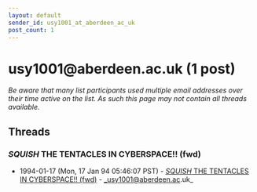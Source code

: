 ```yaml
---
layout: default
sender_id: usy1001_at_aberdeen_ac_uk
post_count: 1
---
```


# usy1001<span>@</span>aberdeen.ac.uk (1 post)

_Be aware that many list participants used multiple email addresses over their time active on the list. As such this page may not contain all threads available._

## Threads

### *SQUISH* THE TENTACLES IN CYBERSPACE!! (fwd)
+ 1994-01-17 (Mon, 17 Jan 94 05:46:07 PST) - [*SQUISH* THE TENTACLES IN CYBERSPACE!! (fwd)](/archive/1994/01/8a55d1a470aa3b1901fc65711179d42472591839b81c54269025a37ae4b0e145) - _usy1001@aberdeen.ac.uk_

